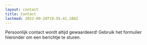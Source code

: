 ```yaml
---
layout: contact
title: Contact
lastmod: 2022-09-28T19:55:41.286Z
---
```

Persoonlijk contact wordt altijd gewaardeerd! Gebruik het formulier hieronder om een berichtje te sturen.
